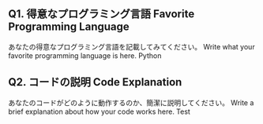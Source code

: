 ## Q1. 得意なプログラミング言語 Favorite Programming Language
あなたの得意なプログラミング言語を記載してみてください。
Write what your favorite programming language is here.
Python

## Q2. コードの説明 Code Explanation
あなたのコードがどのように動作するのか、簡潔に説明してください。
Write a brief explanation about how your code works here.
Test
